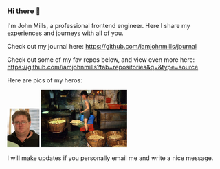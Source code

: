 ### Hi there 👋

I'm John Mills, a professional frontend engineer. Here I share my experiences and journeys with all of you. 

Check out my journal here: https://github.com/iamjohnmills/journal

Check out some of my fav repos below, and view even more here: https://github.com/iamjohnmills?tab=repositories&q=&type=source

Here are pics of my heros:

<img src="https://raw.githubusercontent.com/iamjohnmills/iamjohnmills/main/Gabe_newell.jpeg" title="Gabe Newell #1 hero man" width="75" />

<img src="https://raw.githubusercontent.com/iamjohnmills/iamjohnmills/main/2ab2973ccdae292c39_Girard_006_KWC_foodfactory_001.jpeg" title="Kowloon City fish balls guy" width="200" />

I will make updates if you personally email me and write a nice message.
